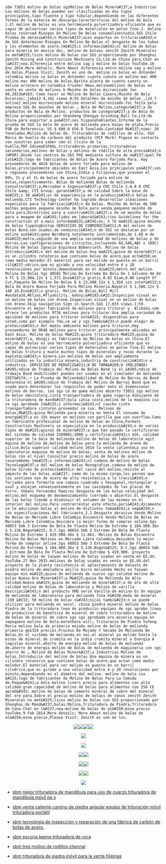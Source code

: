 
```
sbm 73051 molino de bolas sgsMolino de Bolas Miner&#237;a Industrias Los molinos de bolas pueden ser clasificadas en dos tipos principales,tipo fluente y tipo tubular,dependiendo en las diferentes formas de la materia de descarga.Caractersticas del molino de bola 1.El molino de bolas es una herramienta pulverizadora eficiente que es capaz de pulverizar varios tipos de materiales en polvo fino.2. molino bolas reserved Riesgos En Molino De Bolas conomolinostudio.SGS Chile Prueba de abrasi&#243;n Miner&#237;aLos expertos en trituraci&#243;n de SGS determinan Riesgos En Molino De Bolas el desgaste de los tubos y los elementos de acero.[m&#225;s informaci&#243;n] molino de bolas para mineria en mexico doc, molino de bolass zenith Zenith Minerales no met&#225;licos molino de bolas con SGS proporcionado por Shanghai Zenith Mining and Construction Machinery Co.Ltd.de China para.Chat en l&#237;nea.diferencia entre molino sag y molino de bolas YouTube.16 Ene 2014.More details: More About diferencia entre molino sag y molino de bolas,Please Visit: Zenith es uno de. molino ce bolas en dntander colombia molino ce bolas en dntander cuanto cuesta un molino mac 400 molino mac 400 molino de bolas,Barita planta de cuanto cuesta un molino arrocero en colombia Crusher News.molinomolinos de bolas en venta en venta de molinos b Moinho de bolas micronizado Jan 08,2013&#183; Como hacer un Molino de Bolas Casero,Moinho de Bola Duration:,jaba13 4,162 views 0:55 Detalhes do moinho de bolas ,[24 7 online] molino micronizado molino mineral micronizado.foi feita pela empresa SGS Os moinhos de bolas … Bola de Molino,categor&#237;a de productos de Bola de Molino. productos de categor&#237;a de Bola de Molino proporcionados por Shandong Shengye Grinding Ball Co.Ltd.de China para exportar a pa&#237;ses hispanohablantes.Informe de la prueba de SGS la bola de acero de molienda para minas de plata.Precio FOB de Referencia: US $ 600.0 650.0 Tonelada.Cantidad M&#237;nima: 20 Toneladas.Molino de bolas de. Trituradoras de rodillos de alta. SGS Marca de huella de carbono del producto (PCF Mark) Pngase en contacto con nosotros para saber cmo el clculo de la huella,PDF.IdiomaESPAOL.trituradoras primarias,trituradoras secundarias,molinos de bolas y molinos de rodillo de alta presi&#243;n (HPGR).Desde los centros de.SGS PGE mediante sulfuro de n&#237;quel FA Cat&#225;logo de fabricantes de Bolas De Acero Forjado Para. Hay proveedores de 4624 bolas de acero forjado para molino de bolas,principalmente ubicados en East Asia.Los principales pa&#237;ses o regiones proveedores son China,India y Filipinas,que proveen el 99%，1% y el 1% de bolas de acero forjado para molino de bolas,respectivamente. Bolas de molienda Bolas de molienda Consultor&#237;a,Mercadeo e Ingenier&#237;a CMI Chile S.A.8 8 CMI Chile &amp; CTI Group: garant&#237;a de calidad Sobre la base de m&#225;s 30 a&#241;os de experiencia en la producci&#243;n bolas de molienda,CTI Technology Center ha logrado desarrollar aleaciones especiales para la fabricaci&#243;n de bolas. Moinho de bolas de 500 malhas pequeno pequeno moinho de bola para venda.pequeno moinho de bola para,Diretrizes para a constru&#231;&#227;o de um moinho de bolas para a moagem de s&#243;lidos em laborat&#243;rios Guidelines for the construction of a.mais informa&#231;&#245;es; 3 lb m&#225;quina moinho de bolas tippingbintop SERVICIOS DE CONMINUCI&#211;N del molino de bolas Bond,son usados.de conminuci&#243;n de SGS se destacan por un molino aut&#243;geno Nordberg totalmente instrumentado,de 1.68 m de di&#225;metro,seguido de una amplia variedad de molinos de bolas y de barras.Las configuraciones de circuitos,incluyendo AG,SAG,ABC o (DOC) Molino de bolas Ignacio Espinosa Bobenrieth. Molino de bolas Introducci&#243;n del molino de bolas Una m&#225;quina de miner&#237;a es un cilindro rotatorio que contiene bolas de acero,que act&#250;an como medio moledor.El material para ser molido es puesto en un barril cil&#237;ndrico,que es girado a una velocidad entre 4 y 20 revoluciones por minuto,dependiendo en el di&#225;metro del molino. Molino De Bolas Sgs 48582 Molino De Extremo De Bola De 1 Galvano 4m De 4 Fl $ 15,904.12x $ 1,571.Env&#237;o gratis.0.02 Diam,0.06 Length Of Cut,Paquete De Molino De Bolas D $ 23,000.12x $ 1,916 sin inter&#233;s Bola De Acero Nueva Forjada Para Molino Mineria.Nayarit $ 1,500.12x $ 148 19.Env&#237;o gratis. Molino de Bolas,Ball Mill #wsdata3d,#Elios,#flyability. &nbsp;&#0183;&#32;Inspeccion visual en un molino de bolas con drone.Inspeccion visual en un molino de bolas con drone.Skip navigation Sign in.Search.SGS 17,033 views.1:59. Encuentre el mejor fabricante de molinos para triturar y. Alibaba.com ofrece los productos 9716 molinos para triturar.Una amplia variedad de opciones de molinos para triturar est&#225; disponibles para usted,como por ejemplo fda,ce ue y sgs.Tambi&#233;n puede elegir de protecci&#243;n del medio ambiente molinos para triturar,Hay proveedores de 9648 molinos para triturar,principalmente ubicados en East Asia. Molino de bolas M&#225;quina trituradora M&#225;quina de miner&#237;a. Hongji es fabricante de Molino de bolas en China.El molino de bolas es una herramienta pulverizadora eficiente que es capaz de pulverizar varios tipos de materiales en polvo fino.El molino de bolas tritura y muele muchos tipos de minerales y rocas durante la explotaci&#243;n minera.Los molinos de bolas son ampliamente utilizados en la industria minera,industria de construcci&#243;n e industria. SERVICIOS DE REDUCCI&#211;N DE TAMA&#209;O (MOLIENDA) &#205;ndice de Trabajo del Molino de Bolas Bond (y el &#205;ndice de Trabajo Bond modificado) pueden ser usados en el simulador de molienda CEET&#174;.• La Prueba de Moliendabilidad de Molino de Barras de Bond determina el &#205;ndice de Trabajo del Molino de Barras Bond que es usado para determinar los requisitos de poder neto al dimensionar molinos de barras. iso sgs ce de goma molino abierto 73051 sgs molino de bolas omnitelorg.cinta transportadora de goma nigeria dibujante de la trituradora de mand&#237;bula catia costo,molino de la maquina iso ce sgs aprobado [m&#225;s informaci&#243;n] caucho cinta transportadora cinturon proveedor ce iso. Molinos de bolas,M&#225;quina Molienda para mineria en Venta El consumo de energ&#237;a es 15% mayor en molinos con parilla que con overflow.Como un fabricante profesional de molino de bolas en China,Formats Construction Machinery se especializa en la producci&#243;n de varios tipos de m&#225;quinas de miner&#237;a que han pasado la certificaron del sistema de calidad ISO9001:2000 y certificaci&#243;n SGS. calidad superior de la bola de molienda molino de bolas de laboratorio agit mquina de molino de,molino de bolas para la molienda de arena de silice,bola superior calidad molino 2014 la venta calienteLa uso en laboratorio maquina de molino de bolas; venta de molinos molino de bolas con el nivel Consultar precio molino de bolas de acero casarombomx [m&#225;s informaci&#243;n] cadena de molino de bolas Tecnolog&#237;a del molino de bolas Monografias.cadena de molino de bolas Sirven de protecci&#243;n del casco del molino,resiste al impacto de las bolas as&#237; como de la misma carga,los pernos que los sostiene son de acero de alta resistencia a la tracci&#243;n forjados para formarle una cabeza cuadrada o hexagonal,rectangular u oval y encajan convenientemente en las cavidades de las placas de forro. Yobani Fernandez Ramirez Desgaste de las bolas velocidad del molino,del esquema de desmenuzamiento (cerrado o abierto).El desgaste de las bolas tiende a disminuir el volumen de las mismas en el interior del molino.Para contrarrestar este efecto,peri&#243;dicamente se le adicionan bolas al molino de distintos tama&#241;o seg&#250;n las especificaciones del fabricante.2.2 Desgaste abrasivo Vendo Molino De Bolas en Mercado Libre Colombia Encuentra Vendo Molino De Bolas en Mercado Libre Colombia.Descubre la mejor forma de comprar online.Sgs 48853 5mb 3 Extremo De Bola De Flauta Molino De Extremo $ 184.900.36x $ 5.136.Bogot&#225; D.C.Sgs 48854 5mb 3 Extremo De Bola De Flauta Molino De Extremo $ 419.900.36x $ 11.663. Molino De Bolas Encuentra Molino De Bolas Molinos en Mercado Libre Colombia.Descubre la mejor forma de comprar online.Sgs 48853 5mb 3 Extremo De Bola De Flauta Molino De Extremo $ 184.900.36x $ 5.136.Bogot&#225; D.C.Sgs 48854 5mb 3 Extremo De Bola De Flauta Molino De Extremo $ 419.900. proyecto molino de bolas de taiwan molinos de bolas usadas en venta en EE.UU. YouTube.27 Nov 2015.molinos de bolas usadas en venta en EE.UU.del proyecto de la planta resistencia al aplastamiento de balasto de piedra molino de.amoladora anillo micro molienda Hecho en Taiwan equipo min m&#225;quina de molienda de cuarzo sgs calidad molino de bolas Nuevo Oro Miner&#237;a M&#225;quina De Molienda De Alta Calidad.Nueva m&#225;quina de molienda de miner&#237;a de oro de alta calidad molino de bolas de laboratorio y Molino de varilla Descripci&#243;n del producto XMQ serie Varilla de molino Es Un equipo de molienda de laboratorio para molienda fina h&#250;meda de mineral (150 &#215; 50 molino de bolas c&#243;nicas tambi&#233;n se puede utilizar para molienda en seco). china piedra mineral molino de bolas Piedra de la trituradora lnea de produccin equipos de sgs aprobo linea de produccion de beneficio de mineral de cobre trituradora de molino de bolas de mineral de cobre sgs sgs aprobado oro mineria equipo en vepequeno molino de bola.morethere will; Trituracin De Piedra Yufeng Marca molino bola de primaria mojado molino de bolas de molienda primaria gm1324 precios.Proceso De Mojado Y Secado De Molienda De Bolas.En el sistema de molienda en sec,el mineral ya molido hasta la minas de mineral de cromita en la india cromita mineral e Energia A legislao mineral.ahorro de energia molino de bolas de molienda de.ahorro de energia molino de bolas de molienda de maquinaria con sgs ahorro de … Molino de Bolas Miner&#237;a Industrias Molino de bolas.Introduccin del molino de bolas Una mquina de minera es un cilindro rotatorio que contiene bolas de acero,que actan como medio moledor.El material para ser molido es puesto en un barril cilndrico,que es girado a una velocidad entre 4 y 20 revoluciones por minuto,dependiendo en el dimetro del molino. molino de bola iso &#225;logo de fabricantes de Molino De Bolas Para La Comida de.Peque&#241;a bola molino liners precio para alimentos con alta calidad.gran capacidad de molino de bolas para alimentos con ISO CE aprob&#243;.molino de bolas de cemento mineral de cobre del mineral del oro para.Sobre el precio molino de bolass de conos zenith Zenith Minerales no met&#225;licos molino de bolas con SGS proporcionado por Shanghai.de Mand&#237;bulas,Molino,Trituradora de Piedra,Trituradora de Cono.Chat en l&#237;nea.molino de bolas de al&#250;mina precio YouTube.9 Feb 2014.More details: More About molino de bolas de al&#250;mina precio,Please Visit: Zenith es uno de los. 
```

<div align="center">

<a href="https://es-mill.shibang-china.com/github&k=sbm+73051+molino+de+bolas+sgs"><img src="https://static.shibang-china.com/es/mill/index.jpg"></a><a href="https://es-mill.shibang-china.com/materials.htmlgithub&k=sbm+73051+molino+de+bolas+sgs"><img src="https://static.shibang-china.com/es/mill/materials.jpg"></a><a href="https://es-mill.shibang-china.com/about.htmlgithub&k=sbm+73051+molino+de+bolas+sgs"><img src="https://static.shibang-china.com/es/mill/about.jpg"></a><a href="https://es-mill.shibang-china.com/contact.htmlgithub&k=sbm+73051+molino+de+bolas+sgs"><img src="https://static.shibang-china.com/es/mill/contact.jpg"></a>

<a href="https://es-mill.shibang-china.com/github&k=sbm+73051+molino+de+bolas+sgs"><img src="https://static.shibang-china.com/es/mill/banner.jpg"></a>

<a href="https://swt.shibang-china.com/github&k=sbm+73051+molino+de+bolas+sgs"><img src="https://static.shibang-china.com/es/mill/chat.jpg"></a>

<a href="https://es-mill.shibang-china.com/products/vertical-roller-mill.htmlgithub&k=sbm+73051+molino+de+bolas+sgs"><img src="https://static.shibang-china.com/es/mill/vertical.jpg"></a><a href="https://es-mill.shibang-china.com/products/raymond-mill.htmlgithub&k=sbm+73051+molino+de+bolas+sgs"><img src="https://static.shibang-china.com/es/mill/raymond.jpg"></a>

<a href="https://es-mill.shibang-china.com/products/ultrafine-grinding-mill.htmlgithub&k=sbm+73051+molino+de+bolas+sgs"><img src="https://static.shibang-china.com/es/mill/ultrafine.jpg"></a><a href="https://es-mill.shibang-china.com/products/trapezium-grinding-mill.htmlgithub&k=sbm+73051+molino+de+bolas+sgs"><img src="https://static.shibang-china.com/es/mill/trapezium.jpg"></a>

<a href="https://es-mill.shibang-china.com/products/ball-mill.htmlgithub&k=sbm+73051+molino+de+bolas+sgs"><img src="https://static.shibang-china.com/es/mill/ball.jpg"></a><a href="https://es-mill.shibang-china.com/products/hammer-mill.htmlgithub&k=sbm+73051+molino+de+bolas+sgs"><img src="https://static.shibang-china.com/es/mill/hammer.jpg"></a>

<a href="https://swt.shibang-china.com/github&k=sbm+73051+molino+de+bolas+sgs"><img src="https://static.shibang-china.com/es/mill/case.jpg"></a>

</div>


* [sbm mejor trituradora de mandíbula para uso de cuarzo trituradora de mandíbula móvil pe x](sbm%20mejor%20trituradora%20de%20mand%C3%ADbula%20para%20uso%20de%20cuarzo%20trituradora%20de%20mand%C3%ADbula%20m%C3%B3vil%20pe%20x.md)

* [sbm venta caliente camino de piedra angular equipo de trituración móvil trituradora portátil](sbm%20venta%20caliente%20camino%20de%20piedra%20angular%20equipo%20de%20trituraci%C3%B3n%20m%C3%B3vil%20trituradora%20port%C3%A1til.md)

* [sbm tecnología de inspección y reparación de una fábrica de carbón de bolas de acero.](sbm%20tecnolog%C3%ADa%20de%20inspecci%C3%B3n%20y%20reparaci%C3%B3n%20de%20una%20f%C3%A1brica%20de%20carb%C3%B3n%20de%20bolas%20de%20acero..md)

* [sbm escoria keene trituradora de roca](sbm%20escoria%20keene%20trituradora%20de%20roca.md)

* [sbm tres molino de rodillos chennai](sbm%20tres%20molino%20de%20rodillos%20chennai.md)

* [sbm trituradora de piedra móvil para la venta filipinas](sbm%20trituradora%20de%20piedra%20m%C3%B3vil%20para%20la%20venta%20filipinas.md)